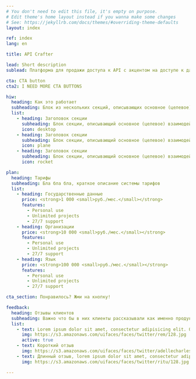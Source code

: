 ```yaml
---
# You don't need to edit this file, it's empty on purpose.
# Edit theme's home layout instead if you wanna make some changes
# See: https://jekyllrb.com/docs/themes/#overriding-theme-defaults
layout: index

ref: index
lang: en

title: API Crafter

lead: Short description
sublead: Платформа для продажи доступа к API с акцентом на доступе к данным, обработке данных и сервисных функций

cta: CTA button
cta2: I NEED MORE CTA BUTTONS

hiw:
  heading: Как это работает
  subheading: Блок из нескольких секций, описывающих основное (целевое) взаимодействие пользователя с продуктом. Важно не углублятся в недры.
  list:
    - heading: Заголовок секции
      subheading: Блок секции, описывающий основное (целевое) взаимодействие пользователя с продуктом. Важно не углублятся в недры.
      icon: desktop
    - heading: Заголовок секции
      subheading: Блок секции, описывающий основное (целевое) взаимодействие пользователя с продуктом. Важно не углублятся в недры.
      icon: plane
    - heading: Заголовок секции
      subheading: Блок секции, описывающий основное (целевое) взаимодействие пользователя с продуктом. Важно не углублятся в недры.
      icon: rocket

plan:
  heading: Тарифы
  subheading: Бла бла бла, краткое описание системы тарифов
  list:
    - heading: Государственные данные
      price: <strong>1 000 <small>руб./мес.</small></strong>
      features:
        - Personal use
        - Unlimited projects
        - 27/7 support
    - heading: Организации
      price: <strong>10 000 <small>руб./мес.</small></strong>
      features:
        - Personal use
        - Unlimited projects
        - 27/7 support
    - heading: Язык
      price: <strong>100 000 <small>руб./мес.</small></strong>
      features:
        - Personal use
        - Unlimited projects
        - 27/7 support

cta_section: Понравилось? Жми на кнопку!

feedback:
  heading: Отзывы клиентов
  subheading: Bажно что бы в них клиенты рассказывали как именно продукт помог им, какую проблему они решили с помощью него
  list:
    - text: Lorem ipsum dolor sit amet, consectetur adipisicing elit. Quidem, veritatis nulla eum laudantium totam tempore optio doloremque laboriosam quas, quos eaque molestias odio aut eius animi. Impedit temporibus nisi accusamus.
      img: https://s3.amazonaws.com/uifaces/faces/twitter/rem/128.jpg
      active: true
    - text: Короткий отзыв
      img: https://s3.amazonaws.com/uifaces/faces/twitter/adellecharles/128.jpg
    - text: Длинный отзыв, lorem ipsum dolor sit amet, consectetur adipisicing elit. Quidem, veritatis nulla eum laudantium totam tempore optio doloremque laboriosam quas, quos eaque molestias odio aut eius animi. Impedit temporibus nisi accusamus. Lorem ipsum dolor sit amet, consectetur adipisicing elit. Quidem, veritatis nulla eum laudantium totam tempore optio doloremque laboriosam quas, quos eaque molestias odio aut eius animi. Impedit temporibus nisi accusamus.
      img: https://s3.amazonaws.com/uifaces/faces/twitter/ritu/128.jpg

---
```


